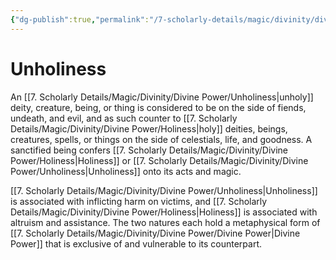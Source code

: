 ```yaml
---
{"dg-publish":true,"permalink":"/7-scholarly-details/magic/divinity/divine-power/unholiness/","noteIcon":""}
---
```


# Unholiness

An [[7. Scholarly Details/Magic/Divinity/Divine Power/Unholiness\|unholy]] deity, creature, being, or thing is considered to be on the side of fiends, undeath, and evil, and as such counter to [[7. Scholarly Details/Magic/Divinity/Divine Power/Holiness\|holy]] deities, beings, creatures, spells, or things on the side of celestials, life, and goodness. A sanctified being confers [[7. Scholarly Details/Magic/Divinity/Divine Power/Holiness\|Holiness]] or [[7. Scholarly Details/Magic/Divinity/Divine Power/Unholiness\|Unholiness]] onto its acts and magic.

 [[7. Scholarly Details/Magic/Divinity/Divine Power/Unholiness\|Unholiness]] is associated with inflicting harm on victims, and [[7. Scholarly Details/Magic/Divinity/Divine Power/Holiness\|Holiness]] is associated with altruism and assistance. The two natures each hold a metaphysical form of [[7. Scholarly Details/Magic/Divinity/Divine Power/Divine Power\|Divine Power]] that is exclusive of and vulnerable to its counterpart.